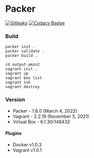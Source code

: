 # Packer

[![Gitleaks](https://github.com/mikesupertrampster/packer/actions/workflows/gitleaks.yml/badge.svg)](https://github.com/mikesupertrampster/packer/actions/workflows/gitleaks.yml) [![Codacy Badge](https://app.codacy.com/project/badge/Grade/0ff833b6e73444f99dbefe273b5ee1e9)](https://www.codacy.com/gh/mikesupertrampster-corp/packer/dashboard?utm_source=github.com&amp;utm_medium=referral&amp;utm_content=mikesupertrampster-corp/packer&amp;utm_campaign=Badge_Grade)

### Build

```shell
packer init .
packer validate .
packer build .
```

```shell
cd output-amzn2
vagrant init .
vagrant up
vagrant box list
vagrant ssh
vagrant destroy
```

### Version

   * Packer      - 1.8.0  (March 4, 2022)
   * Vagrant     - 2.2.19 (November 5, 2021)
   * Virtual Box - 6.1.30r148432

#### Plugins

   * Docker  v1.0.3
   * Vagrant v1.0.1